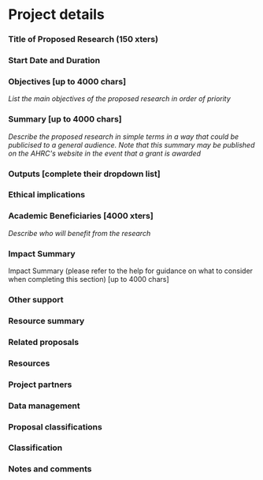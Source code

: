 # Project details #

### Title of Proposed Research (150 xters)


### Start Date and Duration 

### Objectives [up to 4000 chars] ###
_List the main objectives of the proposed research in order of priority_

### Summary [up to 4000 chars] 
_Describe the proposed research in simple terms in a way that could be publicised to a general audience. Note that this summary may be published on the AHRC's website in the event that a grant is awarded_

### Outputs [complete their dropdown list] 

### Ethical implications

### Academic Beneficiaries [4000 xters] ###
_Describe who will benefit from the research_

### Impact Summary 
Impact Summary (please refer to the help for guidance on what to consider when completing this section) [up to 4000 chars]

### Other support 

### Resource summary ###


### Related proposals ###

### Resources  ###

### Project partners  ###

### Data management ###

### Proposal classifications  ###

### Classification  ###

### Notes and comments  ###


